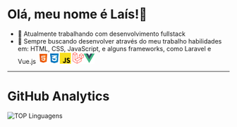 Olá, meu nome é Laís!👋
=============================

- 🔭 Atualmente trabalhando com desenvolvimento fullstack 
- 🌱 Sempre buscando desenvolver através do meu trabalho habilidades em: HTML, CSS, JavaScript, e alguns frameworks, como Laravel e Vue.js <img src="images/html_5-512.png" width="25"><img src="images/logo-css-3-768.png" width="25"><img src="images/js-img.png" width="25"> <img src="images/laravel-img.png" width="25"><img src="images/vuejs-img.png" width="25">
_________________________________________________________

# GitHub Analytics
![TOP Linguagens](https://github-readme-stats.vercel.app/api/top-langs/?username=LaisGalvao&layout=compact&theme=synthwave)  
